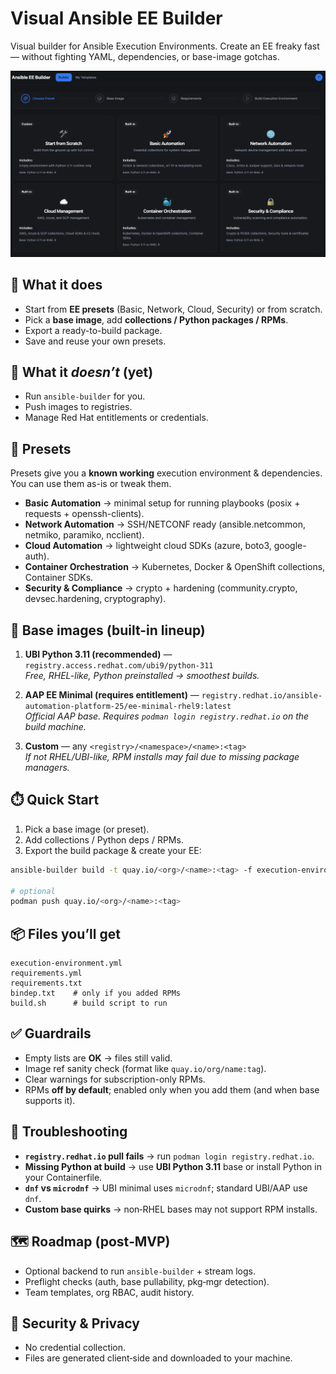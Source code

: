 # Visual Ansible EE Builder 

Visual builder for Ansible Execution Environments. Create an EE freaky fast — without fighting YAML, dependencies, or base-image gotchas.

![Visusl EE Builder](img/dashboard.png "Screenshow of EE builder")


## 🚀 What it does
- Start from **EE presets** (Basic, Network, Cloud, Security) or from scratch.
- Pick a **base image**, add **collections / Python packages / RPMs**.
- Export a ready-to-build package.
- Save and reuse your own presets.  

## 🧯 What it *doesn’t* (yet)
- Run `ansible-builder` for you.
- Push images to registries.
- Manage Red Hat entitlements or credentials.

## 🧩 Presets
Presets give you a **known working** execution environment & dependencies. You can use them as-is or tweak them.

- **Basic Automation** → minimal setup for running playbooks (posix + requests + openssh-clients).  
- **Network Automation** → SSH/NETCONF ready (ansible.netcommon, netmiko, paramiko, ncclient).  
- **Cloud Automation** → lightweight cloud SDKs (azure, boto3, google-auth).
- **Container Orchestration** → Kubernetes, Docker & OpenShift collections, Container SDKs.  
- **Security & Compliance** → crypto + hardening (community.crypto, devsec.hardening, cryptography).  

## 🧱 Base images (built-in lineup)

1. **UBI Python 3.11 (recommended)** — `registry.access.redhat.com/ubi9/python-311`  
   *Free, RHEL-like, Python preinstalled → smoothest builds.*  

2. **AAP EE Minimal (requires entitlement)** — `registry.redhat.io/ansible-automation-platform-25/ee-minimal-rhel9:latest`  
   *Official AAP base. Requires `podman login registry.redhat.io` on the build machine.*  

3. **Custom** — any `<registry>/<namespace>/<name>:<tag>`  
   *If not RHEL/UBI-like, RPM installs may fail due to missing package managers.*  

## ⏱️ Quick Start
1. Pick a base image (or preset).  
2. Add collections / Python deps / RPMs.  
3. Export the build package & create your EE:  

```bash
ansible-builder build -t quay.io/<org>/<name>:<tag> -f execution-environment.yml --container-runtime podman

# optional
podman push quay.io/<org>/<name>:<tag>
```

## 📦 Files you’ll get
```
execution-environment.yml
requirements.yml
requirements.txt
bindep.txt    # only if you added RPMs
build.sh      # build script to run
```

## ✅ Guardrails
- Empty lists are **OK** → files still valid.  
- Image ref sanity check (format like `quay.io/org/name:tag`).
- Clear warnings for subscription-only RPMs.
- RPMs **off by default**; enabled only when you add them (and when base supports it).

## 🧪 Troubleshooting
- **`registry.redhat.io` pull fails** → run `podman login registry.redhat.io`.  
- **Missing Python at build** → use **UBI Python 3.11** base or install Python in your Containerfile.  
- **`dnf` vs `microdnf`** → UBI minimal uses `microdnf`; standard UBI/AAP use `dnf`.  
- **Custom base quirks** → non‑RHEL bases may not support RPM installs.

## 🗺️ Roadmap (post‑MVP)
- Optional backend to run `ansible-builder` + stream logs.  
- Preflight checks (auth, base pullability, pkg‑mgr detection).  
- Team templates, org RBAC, audit history.

## 🔐 Security & Privacy
- No credential collection.  
- Files are generated client‑side and downloaded to your machine.
